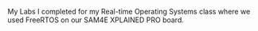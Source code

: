 
My Labs I completed for my Real-time Operating Systems class where we used FreeRTOS on our SAM4E XPLAINED PRO board.

